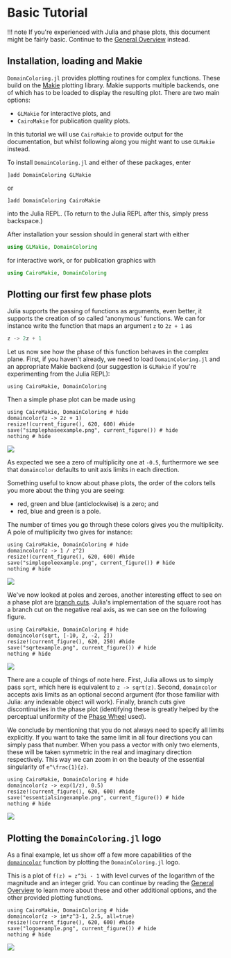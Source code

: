 # Basic Tutorial

!!! note
    If you're experienced with Julia and phase plots, this document
    might be fairly basic. Continue to the [General Overview](@ref)
    instead.

## Installation, loading and Makie

`DomainColoring.jl` provides plotting routines for complex functions.
These build on the [Makie](https://makie.org/) plotting library. Makie
supports multiple backends, one of which has to be loaded to display the
resulting plot. There are two main options:

- `GLMakie` for interactive plots, and
- `CairoMakie` for publication quality plots.

In this tutorial we will use `CairoMakie` to provide output for the
documentation, but whilst following along you might want to use
`GLMakie` instead.

To install `DomainColoring.jl` and either of these packages, enter
```
]add DomainColoring GLMakie
```
or
```
]add DomainColoring CairoMakie
```
into the Julia REPL. (To return to the Julia REPL after this, simply
press backspace.)

After installation your session should in general start with either
```julia
using GLMakie, DomainColoring
```
for interactive work, or for publication graphics with
```julia
using CairoMakie, DomainColoring
```

## Plotting our first few phase plots

Julia supports the passing of functions as arguments, even better, it
supports the creation of so called 'anonymous' functions. We can for
instance write the function that maps an argument ``z`` to ``2z + 1`` as
```julia
z -> 2z + 1
```

Let us now see how the phase of this function behaves in the complex
plane. First, if you haven't already, we need to load
`DomainColoring.jl` and an appropriate Makie backend (our suggestion is
`GLMakie` if you're experimenting from the Julia REPL):
```@example
using CairoMakie, DomainColoring
```

Then a simple phase plot can be made using
```@example
using CairoMakie, DomainColoring # hide
domaincolor(z -> 2z + 1)
resize!(current_figure(), 620, 600) #hide
save("simplephaseexample.png", current_figure()) # hide
nothing # hide
```
![](simplephaseexample.png)

As expected we see a zero of multiplicity one at ``-0.5``,
furthermore we see that `domaincolor` defaults to unit axis limits in
each direction.

Something useful to know about phase plots, the order of the colors
tells you more about the thing you are seeing:

- red, green and blue (anticlockwise) is a zero; and
- red, blue and green is a pole.

The number of times you go through these colors gives you the
multiplicity. A pole of multiplicity two gives for instance:
```@example
using CairoMakie, DomainColoring # hide
domaincolor(z -> 1 / z^2)
resize!(current_figure(), 620, 600) #hide
save("simplepoleexample.png", current_figure()) # hide
nothing # hide
```
![](simplepoleexample.png)

We've now looked at poles and zeroes, another interesting effect to see
on a phase plot are
[branch cuts](https://en.wikipedia.org/wiki/Branch_point). Julia's
implementation of the square root has a branch cut on the negative real
axis, as we can see on the following figure.
```@example
using CairoMakie, DomainColoring # hide
domaincolor(sqrt, [-10, 2, -2, 2])
resize!(current_figure(), 620, 250) #hide
save("sqrtexample.png", current_figure()) # hide
nothing # hide
```
![](sqrtexample.png)

There are a couple of things of note here. First, Julia allows us to
simply pass `sqrt`, which here is equivalent to `z -> sqrt(z)`. Second,
`domaincolor` accepts axis limits as an optional second argument
(for those familiar with Julia: any indexable object will work).
Finally, branch cuts give discontinuities in the phase plot (identifying
these is greatly helped by the perceptual uniformity of the
[Phase Wheel](@ref) used).

We conclude by mentioning that you do not always need to specify all
limits explicitly. If you want to take the same limit in all four
directions you can simply pass that number. When you pass a vector with
only two elements, these will be taken symmetric in the real and
imaginary direction respectively. This way we can zoom in on the beauty
of the essential singularity of ``e^\frac{1}{z}``.
```@example
using CairoMakie, DomainColoring # hide
domaincolor(z -> exp(1/z), 0.5)
resize!(current_figure(), 620, 600) #hide
save("essentialsingexample.png", current_figure()) # hide
nothing # hide
```
![](essentialsingexample.png)

## Plotting the `DomainColoring.jl` logo

As a final example, let us show off a few more capabilities of the
[`domaincolor`](@ref) function by plotting the `DomainColoring.jl` logo.

This is a plot of ``f(z) = z^3i - 1`` with level curves of the logarithm
of the magnitude and an integer grid. You can continue by reading the
[General Overview](@ref) to learn more about these and other additional
options, and the other provided plotting functions.

```@example
using CairoMakie, DomainColoring # hide
domaincolor(z -> im*z^3-1, 2.5, all=true)
resize!(current_figure(), 620, 600) #hide
save("logoexample.png", current_figure()) # hide
nothing # hide
```
![](logoexample.png)
